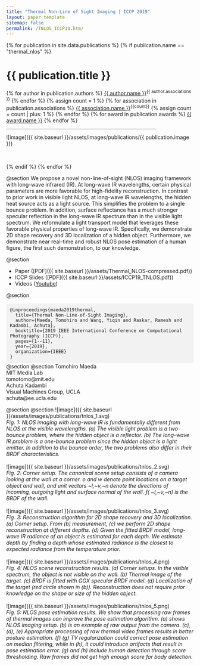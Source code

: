 ```yaml
---
title: "Thermal Non-Line of Sight Imaging | ICCP 2019"
layout: paper_template
sitemap: false
permalink: /TNLOS_ICCP19.htm/
---
```


{% for publication in site.data.publications %}
{% if publication.name == "thermal_nlos" %}

# {{ publication.title }}
{% for author in publication.authors %} [{{ author.name }}]({{author.link}})<sup>{{ author.associations }}</sup>
{% endfor %}
{% assign count = 1 %}
{% for association in publication.associations %} [{{ association.name }}]({{association.link}})<sup>{{count}}</sup> {% assign count = count | plus: 1 %}
{% endfor %}
{% for award in publication.awards %} [{{ award.name }}]({{award.link}})
{% endfor %}
<hr class="center" style="width: 80%; color: grey; height: 0.2px; background-color:grey;"/>

![image]({{ site.baseurl }}/assets/images/publications/{{ publication.image }})

<br>

{% endif %}
{% endfor %}

<!--

  1 Abstract
  2 Files
  3 Citations
  4 Press
  5 Contact
  6 FAQ
  7 Media

-->

@section
We propose a novel non-line-of-sight (NLOS) imaging framework with long-wave infrared (IR). At long-wave IR wavelengths, certain physical parameters are more favorable for high-fidelity reconstruction. In contrast to prior work in visible light NLOS, at long-wave IR wavelengths, the hidden heat source acts as a light source. This simplifies the problem to a single bounce problem. In addition, surface reflectance has a much stronger specular reflection in the long-wave IR spectrum than in the visible light spectrum. We reformulate a light transport model that leverages these favorable physical properties of long-wave IR. Specifically, we demonstrate 2D shape recovery and 3D localization of a hidden object. Furthermore, we demonstrate near real-time and robust NLOS pose estimation of a human figure, the first such demonstration, to our knowledge.


@section 
- Paper ([PDF]({{ site.baseurl }}/assets/Thermal_NLOS-compressed.pdf))
- ICCP Slides ([PDF]({{ site.baseurl }}/assets/ICCP19_TNLOS.pdf))
- Videos ([Youtube](https://www.youtube.com/watch?v=H6aX9Wkncxc))

@section
<div style="background-color: #f2f2f2; padding: 10px; font-family: monospace; font-size: 12px;">
@inproceedings{maeda2019thermal, <br>
  &nbsp; title={Thermal Non-Line-of-Sight Imaging}, <br>
  &nbsp; author={Maeda, Tomohiro and Wang, Yiqin and Raskar, Ramesh and Kadambi, Achuta}, <br>
  &nbsp; booktitle={2019 IEEE International Conference on Computational Photography (ICCP)}, <br>
  &nbsp; pages={1--11}, <br>
  &nbsp; year={2019}, <br>
  &nbsp; organization={IEEE} <br>
}
</div>
@section
@section
Tomohiro Maeda <br>
MIT Media Lab <br>
tomotomo@mit.edu <br>
Achuta Kadambi <br>
Visual Machines Group, UCLA <br>
achuta@ee.ucla.edu

@section
@section
![image]({{ site.baseurl }}/assets/images/publications/tnlos_1.svg)
<br>
*Fig. 1: NLOS imaging with long-wave IR is fundamentally different from NLOS at the visible wavelengths. (a) The visible light problem is a two-bounce problem, where the hidden object is a reflector. (b) The long-wave IR problem is a one-bounce problem since the hidden object is a light emitter. In addition to the bounce order, the two problems also differ in their BRDF characteristics.*
<br><br>
![image]({{ site.baseurl }}/assets/images/publications/tnlos_2.svg)
<br>
*Fig. 2: Corner setup. The canonical scene setup consists of a camera looking at the wall at a corner. o and w denote point locations on a target object and wall, and unit vectors ~l,~v,~n denote the directions of incoming, outgoing light and surface normal of the wall. f( ~l,~v,~n) is the BRDF of the wall.*
<br><br>
![image]({{ site.baseurl }}/assets/images/publications/tnlos_3.svg)
<br>
*Fig. 3: Reconstruction algorithm for 2D shape recovery and 3D localization. (a) Corner setup. From (b) measurement, (c) we perform 2D shape reconstruction at different depths. (d) Given the fitted BRDF model, long-wave IR radiance of an object is estimated for each depth. We estimate depth by finding a depth whose estimated radiance is the closest to expected radiance from the temperature prior.*
<br><br>
![image]({{ site.baseurl }}/assets/images/publications/tnlos_4.png)
<br>
*Fig. 4: NLOS scene reconstruction results. (a) Corner setups. In the visible spectrum, the object is not visible on the wall. (b) Thermal image of the target. (c) BRDF is fitted with GGX specular BRDF model. (d) Localization of the target (red circle shown in (b)). Reconstruction does not require prior knowledge on the shape or size of the hidden object.*
<br><br>
![image]({{ site.baseurl }}/assets/images/publications/tnlos_5.png)
<br>
*Fig. 5: NLOS pose estimation results. We show that processing raw frames of thermal images can improve the pose estimation algorithm. (a) shows NLOS imaging setup. (b) is an example of raw output from the camera. (c), (d), (e) Appropriate processing of raw thermal video frames results in better posture estimation. (f) (g) TV regularization could correct pose estimation on median filtering, while in (h), it could introduce artifacts that result in pose estimation error. (g) and (h) include human detection through score thresholding. Raw frames did not get high enough score for body detection.*
